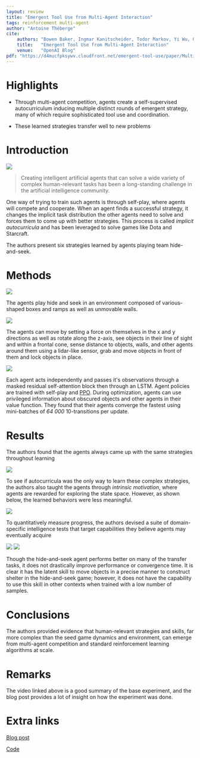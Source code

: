 ```yaml
---
layout: review
title: "Emergent Tool Use from Multi-Agent Interaction"
tags: reinforcement multi-agent
author: "Antoine Théberge"
cite:
    authors: "Bowen Baker, Ingmar Kanitscheider, Todor Markov, Yi Wu, Glenn Powell, Bob McGrew, Igor Mordatch"
    title:   "Emergent Tool Use from Multi-Agent Interaction"
    venue:   "OpenAI Blog"
pdf: "https://d4mucfpksywv.cloudfront.net/emergent-tool-use/paper/Multi_Agent_Emergence_2019.pdf"
---
```



# Highlights

- Through multi-agent competition, agents create a self-supervised autocurriculum inducing multiple distinct rounds of emergent strategy, many of which require sophisticated tool use and coordination.

- These learned strategies transfer well to new problems

# Introduction

[![](/article/images/autocurricula/video1.png)](https://www.youtube.com/watch?v=kopoLzvh5jY)

> Creating intelligent artificial agents that can solve a wide variety of complex human-relevant tasks has been a long-standing challenge in the artificial intelligence community.

One way of trying to train such agents is through self-play, where agents will compete and cooperate. When an agent finds a successful strategy, it changes the implicit task distribution the other agents need to solve and forces them to come up with better strategies. This process is called _implicit autocurricula_ and has been leveraged to solve games like Dota and Starcraft.

The authors present six strategies learned by agents playing team hide-and-seek.

# Methods

![](/article/images/autocurricula/env.png)

The agents play hide and seek in an environment composed of various-shaped boxes and ramps as well as unmovable walls.

![](/article/images/autocurricula/agents.gif)

The agents can move by setting a force on themselves in the x and y directions as well as rotate along the z-axis, see objects in their line of sight and within a frontal cone, sense distance to objects, walls, and other agents around them using a lidar-like sensor, grab and move objects in front of them and lock objects in place. 

![](/article/images/autocurricula/policy.png)

Each agent acts independently and passes it's observations through a masked residual self-attention block then through an LSTM. Agent policies are trained with self-play and [PPO](http://vitalab.github.io/article/2019/05/09/PPO.html). During optimization, agents can use privileged information about obscured objects and other agents in their value function. They found that their agents converge the fastest using mini-batches of _64 000_ 10-transitions per update.

# Results

The authors found that the agents always came up with the same strategies throughout learning

![](/article/images/autocurricula/strategies.png)

To see if autocurricula was the only way to learn these complex strategies, the authors also taught the agents through _intrinsic motivation_, where agents are rewarded for exploring the state space. However, as shown below, the learned behaviors were less meaningful.

![](/article/images/autocurricula/intrinsic.gif)

To quantitatively measure progress, the authors devised a suite of domain-specific intelligence tests that target capabilities they believe agents may eventually acquire

![](/article/images/autocurricula/exp1.gif)
![](/article/images/autocurricula/exp2.gif)

Though the hide-and-seek agent performs better on many of the transfer tasks, it does not drastically improve performance or convergence time. It is clear it has the latent skill to move objects in a precise manner to construct shelter in the hide-and-seek game; however, it does not have the capability to use this skill in other contexts when trained with a low number of samples.

# Conclusions

The authors provided evidence that human-relevant strategies and skills, far more complex than the seed game dynamics and environment, can emerge from multi-agent competition and standard reinforcement learning algorithms at scale.

# Remarks

The video linked above is a good summary of the base experiment, and the blog post provides a lot of insight on how the experiment was done.

# Extra links

[Blog post](https://openai.com/blog/emergent-tool-use/)

[Code](https://github.com/openai/multi-agent-emergence-environments)


